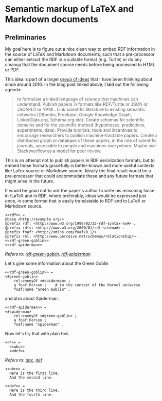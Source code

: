 Semantic markup of LaTeX and Markdown documents
====

Preliminaries
----

My goal here is to figure out a nice clean way to embed RDF information in the source
of LaTeX and Markdown documents, such that a pre-processor can either extract the RDF
in a suitable format (e.g. Turtle) or do any cleanup that the document source needs
before being processed to HTML or PDF.

This idea is part of a larger
[group of ideas](http://willware.blogspot.com/2013/10/bar-camp-boston-2013-talk-on-automation.html)
that I have been thinking about since around 2010. In the blog post linked above, I
laid out the following agenda:

> to formulate a linked language of science that machines can understand. Publish
> papers in formats like RDF/Turtle or JSON or JSON-LD or YAML. Link scientific
> literature to existing semantic networks (DBpedia, Freebase, Google Knowledge Graph,
> LinkedData.org, Schema.org etc). Create schemas for scientific domains and for the
> scientific method (hypotheses, predictions, experiments, data). Provide tutorials,
> tools and incentives to encourage researchers to publish machine-tractable papers.
> Create a distributed graph or database of these papers, in the role of scientific
> journals, accessible to people and machines everywhere. Maybe use Stackoverflow as
> a model for peer review.

This is an attempt not to publish papers in RDF serialization formats, but to embed
those formats gracefully in better-known and more useful contexts like LaTex source
or Markdown source. Ideally the final result would be a pre-processor that could
accommodate these and any future formats that might arise in the future.

It would be good not to ask the paper's author to write his reasoning twice,
in \LaTeX and in RDF, where preferably, ideas would be expressed just once,
in some format that is easily translatable to RDF and to LaTeX or Markdown source.

<a name="rdf"></a>
```
<<rdf>> =
@base <http://example.org/> .
@prefix rdf: <http://www.w3.org/1999/02/22-rdf-syntax-ns#> .
@prefix rdfs: <http://www.w3.org/2000/01/rdf-schema#> .
@prefix foaf: <http://xmlns.com/foaf/0.1/> .
@prefix rel: <http://www.perceive.net/schemas/relationship/> .
<<rdf-green-goblin>>
<<rdf-spiderman>>
```
*Refers to: [rdf-green-goblin](#rdf-green-goblin), [rdf-spiderman](#rdf-spiderman)*

Let's give some information about the Green Goblin

<a name="rdf-green-goblin"></a>
```
<<rdf-green-goblin>> =
<#green-goblin>
    rel:enemyOf <#spiderman> ;
    a foaf:Person ;    # in the context of the Marvel universe
    foaf:name "Green Goblin" .
```

and also about Spiderman.

<a name="rdf-spiderman"></a>
```
<<rdf-spiderman>> =
<#spiderman>
    rel:enemyOf <#green-goblin> ;
    a foaf:Person ;
    foaf:name "Spiderman" .
```

Now let's try that with plain text.

<a name="*"></a>
```
<<*>> =
  <<abc>>
  <<def>>
```
*Refers to: [abc](#abc), [def](#def)*

<a name="abc"></a>
```
<<abc>> =
  Here is the first line.
  And the second line.
```

<a name="def"></a>
```
<<def>> =
  Here is the third line.
  And the fourth line.
```
